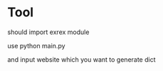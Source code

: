 # Tool
should import exrex  module

use python main.py

and input website which you want to generate dict
